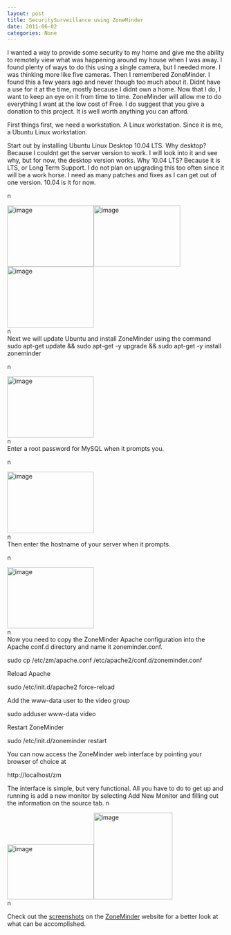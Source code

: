 ```yaml
---
layout: post
title: SecuritySurveillance using ZoneMinder
date: 2011-06-02
categories: None
---
```


I wanted a way to provide some security to my home and give me the ability to remotely view what was happening around my house when I was away. I found plenty of ways to do this using a single camera, but I needed more. I was thinking more like five cameras. Then I remembered ZoneMinder. I found this a few years ago and never though too much about it. Didnt have a use for it at the time, mostly because I didnt own a home. Now that I do, I want to keep an eye on it from time to time. ZoneMinder will allow me to do everything I want at the low cost of Free. I do suggest that you give a donation to this project. It is well worth anything you can afford.   

First things first, we need a workstation. A Linux workstation. Since it is me, a Ubuntu Linux workstation.   

Start out by installing Ubuntu Linux Desktop 10.04 LTS. Why desktop? Because I couldnt get the server version to work. I will look into it and see why, but for now, the desktop version works. Why 10.04 LTS? Because it is LTS, or Long Term Support. I do not plan on upgrading this too often since it will be a work horse. I need as many patches and fixes as I can get out of one version. 10.04 is it for now.   

  n<div class="separator"><a href="http://3.bp.blogspot.com/-CHztb04EF3Q/T1gjWicVD4I/AAAAAAAABQ4/Rl6RIGFT0_Y/s1600/zoneminder_2.png" target="_blank"><img alt="image" height="141" src="http://3.bp.blogspot.com/-CHztb04EF3Q/T1gjWicVD4I/AAAAAAAABQ4/Rl6RIGFT0_Y/s200/zoneminder_2.png" width="200"/></a><a href="http://1.bp.blogspot.com/-Nr9xN6Ps2J8/T1gjXAFZXFI/AAAAAAAABRA/J3JYTzkREJM/s1600/zoneminder_3.png" target="_blank"><img alt="image" height="141" src="http://1.bp.blogspot.com/-Nr9xN6Ps2J8/T1gjXAFZXFI/AAAAAAAABRA/J3JYTzkREJM/s200/zoneminder_3.png" width="200"/></a><a href="http://2.bp.blogspot.com/-kmxeOKx4M28/T1gjXYR2tCI/AAAAAAAABRI/uo6G-pGgelU/s1600/zoneminder_4.png" target="_blank"><img alt="image" height="141" src="http://2.bp.blogspot.com/-kmxeOKx4M28/T1gjXYR2tCI/AAAAAAAABRI/uo6G-pGgelU/s200/zoneminder_4.png" width="200"/></a></div>n  
Next we will update Ubuntu and install ZoneMinder using the command  
sudo apt-get update && sudo apt-get -y upgrade && sudo apt-get -y install zoneminder  


  n<div class="separator"><a href="http://1.bp.blogspot.com/-bfZk4RQgEqw/T1gjYBmXbdI/AAAAAAAABRY/GWS-RzZXpe4/s1600/zoneminder_6.png" target="_blank"><img alt="image" height="141" src="http://1.bp.blogspot.com/-bfZk4RQgEqw/T1gjYBmXbdI/AAAAAAAABRY/GWS-RzZXpe4/s200/zoneminder_6.png" width="200"/></a></div>n  
Enter a root password for MySQL when it prompts you.   

  n<div class="separator"><a href="http://2.bp.blogspot.com/-iweg-mgJ1LI/T1gjYgx8dbI/AAAAAAAABRg/h8XaHtVhF9g/s1600/zoneminder_7.png" target="_blank"><img alt="image" height="142" src="http://2.bp.blogspot.com/-iweg-mgJ1LI/T1gjYgx8dbI/AAAAAAAABRg/h8XaHtVhF9g/s200/zoneminder_7.png" width="200"/></a></div>n  
Then enter the hostname of your server when it prompts.  

  n<div class="separator"><a href="http://1.bp.blogspot.com/-uiB0EFvSApU/T1gjY8RHfRI/AAAAAAAABRo/CZAiT_zpG-s/s1600/zoneminder_8.png" target="_blank"><img alt="image" height="141" src="http://1.bp.blogspot.com/-uiB0EFvSApU/T1gjY8RHfRI/AAAAAAAABRo/CZAiT_zpG-s/s200/zoneminder_8.png" width="200"/></a></div>n  
Now you need to copy the ZoneMinder Apache configuration into the Apache conf.d directory and name it zoneminder.conf.  

sudo cp /etc/zm/apache.conf /etc/apache2/conf.d/zoneminder.conf  


Reload Apache  

sudo /etc/init.d/apache2 force-reload  


Add the www-data user to the video group  

sudo adduser www-data video  


Restart ZoneMinder  

sudo /etc/init.d/zoneminder restart  


You can now access the ZoneMinder web interface by pointing your browser of choice at  

http://localhost/zm  

The interface is simple, but very functional. All you have to do to get up and running is add a new monitor by selecting Add New Monitor and filling out the information on the source tab.  n<div class="separator"><a href="http://2.bp.blogspot.com/-8Ua8Sgk1ifk/T1gjVyiA8sI/AAAAAAAABQo/zHRKi5S_Oqk/s1600/zoneminder_014.png" target="_blank"><img alt="image" height="127" src="http://2.bp.blogspot.com/-8Ua8Sgk1ifk/T1gjVyiA8sI/AAAAAAAABQo/zHRKi5S_Oqk/s200/zoneminder_014.png" width="200"/></a><a href="http://4.bp.blogspot.com/-9oYN3_U2Uek/T1gjWDcwumI/AAAAAAAABQw/VhwPjxaQaZ4/s1600/zoneminder_015.png" target="_blank"><img alt="image" height="200" src="http://4.bp.blogspot.com/-9oYN3_U2Uek/T1gjWDcwumI/AAAAAAAABQw/VhwPjxaQaZ4/s200/zoneminder_015.png" width="182"/></a></div>n  

Check out the <a href="http://www.zoneminder.com/screenshots" target="_blank">screenshots</a> on the <a href="http://www.zoneminder.com/" target="_blank">ZoneMinder</a> website for a better look at what can be accomplished.
